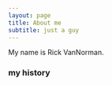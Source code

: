 ```yaml
---
layout: page
title: About me
subtitle: just a guy
---
```


My name is Rick VanNorman.

### my history



